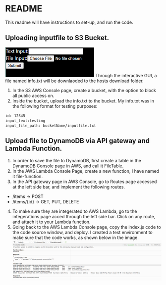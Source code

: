 #  README
This readme will have instructions to set-up, and run the code. 

## Uploading inputfile to S3 Bucket.

![.png failed to load](gui.png)
Through the interactive GUI, a file named info.txt will be  downlaoded to the hosts download folder.

1. In the S3 AWS Console page, create a bucket, with the option to block all public access on.
2. Inside the bucket, upload the info.txt to the bucket. My info.txt was in the following format for testing purposes:
```
id: 12345
input_text:testing
input_file_path: bucketName/inputfile.txt
```
## Upload file to DynamoDB via API gateway and Lambda Function.

1. In order to save the file to DynamoDB, first create a table in the DynamoDB Console page in AWS, and call it FileTable.
2. In the AWS Lambda Console Page, create a new function, I have named it file-function.
3. In the API gateway page in AWS Console, go to Routes page accessed at the left side bar, and implement the following routes.
  - /items -> POST
  - /items/{id} -> GET, PUT, DELETE
4. To make sure they are integerated to AWS Lambda, go to the integerations page acced through the left side bar. Click on any route, and attach it to your Lambda function.
5. Going back to the AWS Lambda Console page, copy the index.js code to the code source window, and deploy. I created a test environment to make sure that the code works, as shown below in the image. 
![.png failed to load](lambda.png)


